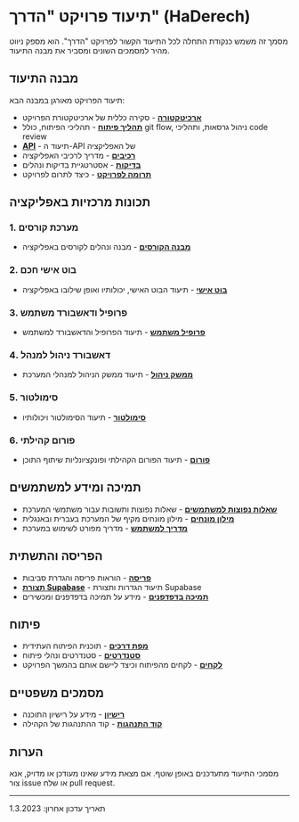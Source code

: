 # תיעוד פרויקט "הדרך" (HaDerech)

מסמך זה משמש כנקודת התחלה לכל התיעוד הקשור לפרויקט "הדרך". הוא מספק ניווט מהיר למסמכים השונים ומסביר את מבנה התיעוד.

## מבנה התיעוד

תיעוד הפרויקט מאורגן במבנה הבא:

- **[ארכיטקטורה](./ARCHITECTURE.md)** - סקירה כללית של ארכיטקטורת הפרויקט
- **[תהליך פיתוח](./development/PROCESS.md)** - תהליכי הפיתוח, כולל git flow, ניהול גרסאות, ותהליכי code review
- **[API](./technical/API.md)** - תיעוד ה-API של האפליקציה
- **[רכיבים](./development/components.md)** - מדריך לרכיבי האפליקציה
- **[בדיקות](./development/TESTING.md)** - אסטרטגיית בדיקות ונהלים
- **[תרומה לפרויקט](./CONTRIBUTING.md)** - כיצד לתרום לפרויקט

## תכונות מרכזיות באפליקציה

### 1. מערכת קורסים

- **[מבנה הקורסים](./features/courses.md)** - מבנה ונהלים לקורסים באפליקציה

### 2. בוט אישי חכם

- **[בוט אישי](./features/chatbot.md)** - תיעוד הבוט האישי, יכולותיו ואופן שילובו באפליקציה

### 3. פרופיל ודאשבורד משתמש

- **[פרופיל משתמש](./features/user-profile.md)** - תיעוד הפרופיל והדאשבורד למשתמש

### 4. דאשבורד ניהול למנהל

- **[ממשק ניהול](./features/admin-dashboard.md)** - תיעוד ממשק הניהול למנהלי המערכת

### 5. סימולטור

- **[סימולטור](./features/simulator.md)** - תיעוד הסימולטור ויכולותיו

### 6. פורום קהילתי

- **[פורום](./features/forum.md)** - תיעוד הפורום הקהילתי ופונקציונליות שיתוף התוכן

## תמיכה ומידע למשתמשים

- **[שאלות נפוצות למשתמשים](./support/FAQ.md)** - שאלות נפוצות ותשובות עבור משתמשי המערכת
- **[מילון מונחים](./support/GLOSSARY.md)** - מילון מונחים מקיף של המערכת בעברית ובאנגלית
- **[מדריך למשתמש](./support/USER_GUIDE.md)** - מדריך מפורט לשימוש במערכת

## הפריסה והתשתית

- **[פריסה](./deployment/DEPLOYMENT.md)** - הוראות פריסה והגדרת סביבות
- **[תצורת Supabase](./deployment/SUPABASE_CONFIG.md)** - תיעוד הגדרות ותצורת Supabase
- **[תמיכה בדפדפנים](./deployment/BROWSER_SUPPORT.md)** - מידע על תמיכה בדפדפנים ומכשירים

## פיתוח

- **[מפת דרכים](./development/development_roadmap.md)** - תוכנית הפיתוח העתידית
- **[סטנדרטים](./development/STANDARDS.md)** - סטנדרטים ונהלי פיתוח
- **[לקחים](./development/LESSONS_LEARNED.md)** - לקחים מהפיתוח וכיצד ליישם אותם בהמשך הפרויקט

## מסמכים משפטיים

- **[רישיון](./legal/LICENSE.md)** - מידע על רישיון התוכנה
- **[קוד התנהגות](./legal/CODE_OF_CONDUCT.md)** - קוד ההתנהגות של הקהילה

## הערות

מסמכי התיעוד מתעדכנים באופן שוטף. אם מצאת מידע שאינו מעודכן או מדויק, אנא צור issue או שלח pull request.

---

תאריך עדכון אחרון: 1.3.2023
